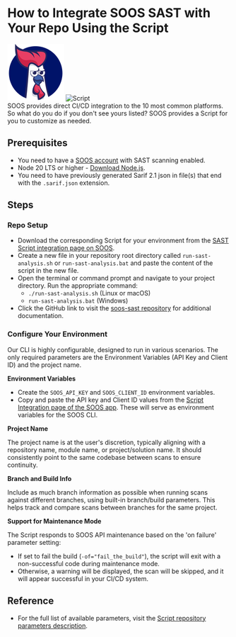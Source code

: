 # How to Integrate SOOS SAST with Your Repo Using the Script

<div>
<img src="../assets/img/SOOS-Icon.png" alt="SOOS" width="128" height="128">
<img src="../assets/img/shell.png" alt="Script" width="128" height="128">
</div>
SOOS provides direct CI/CD integration to the 10 most common platforms. So what do you do if you don't see yours listed? SOOS provides a Script for you to customize as needed.

## Prerequisites
- You need to have a [SOOS account](https://app.soos.io/register) with SAST scanning enabled.
- Node 20 LTS or higher - [Download Node.js](https://nodejs.org/en/download).
- You need to have previously generated Sarif 2.1 json in file(s) that end with the `.sarif.json` extension.

## Steps

### **Repo Setup**
* Download the corresponding Script for your environment from the [SAST Script integration page on SOOS](https://app.soos.io/integrate/sast?id=script).
* Create a new file in your repository root directory called `run-sast-analysis.sh` or `run-sast-analysis.bat` and paste the content of the script in the new file.
* Open the terminal or command prompt and navigate to your project directory. Run the appropriate command:
    * `./run-sast-analysis.sh` (Linux or macOS)
    * `run-sast-analysis.bat` (Windows)
* Click the GitHub link to visit the [soos-sast repository](https://github.com/soos-io/soos-sast) for additional documentation.

### **Configure Your Environment**
Our CLI is highly configurable, designed to run in various scenarios. The only required parameters are the Environment Variables (API Key and Client ID) and the project name.

**Environment Variables**

* Create the `SOOS_API_KEY` and `SOOS_CLIENT_ID` environment variables.
* Copy and paste the API key and Client ID values from the [Script Integration page of the SOOS app](https://app.soos.io/integrate/sast?id=script). These will serve as environment variables for the SOOS CLI.

**Project Name**

The project name is at the user's discretion, typically aligning with a repository name, module name, or project/solution name. It should consistently point to the same codebase between scans to ensure continuity.

**Branch and Build Info**

Include as much branch information as possible when running scans against different branches, using built-in branch/build parameters. This helps track and compare scans between branches for the same project.

**Support for Maintenance Mode**

The Script responds to SOOS API maintenance based on the 'on failure' parameter setting:
* If set to fail the build (`-of="fail_the_build"`), the script will exit with a non-successful code during maintenance mode.
* Otherwise, a warning will be displayed, the scan will be skipped, and it will appear successful in your CI/CD system.

## Reference
* For the full list of available parameters, visit the [Script repository parameters description](https://github.com/soos-io/soos-sast?tab=readme-ov-file#parameters).
